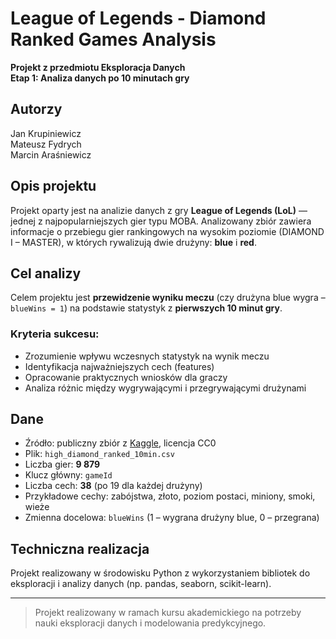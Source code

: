 # League of Legends - Diamond Ranked Games Analysis

**Projekt z przedmiotu Eksploracja Danych**  
**Etap 1: Analiza danych po 10 minutach gry**

## Autorzy

Jan Krupiniewicz  
Mateusz Fydrych  
Marcin Araśniewicz

## Opis projektu

Projekt oparty jest na analizie danych z gry **League of Legends (LoL)** — jednej z najpopularniejszych gier typu MOBA. Analizowany zbiór zawiera informacje o przebiegu gier rankingowych na wysokim poziomie (DIAMOND I – MASTER), w których rywalizują dwie drużyny: **blue** i **red**.

## Cel analizy

Celem projektu jest **przewidzenie wyniku meczu** (czy drużyna blue wygra – `blueWins = 1`) na podstawie statystyk z **pierwszych 10 minut gry**.

### Kryteria sukcesu:

- Zrozumienie wpływu wczesnych statystyk na wynik meczu
- Identyfikacja najważniejszych cech (features)
- Opracowanie praktycznych wniosków dla graczy
- Analiza różnic między wygrywającymi i przegrywającymi drużynami

## Dane

- Źródło: publiczny zbiór z [Kaggle](https://www.kaggle.com), licencja CC0
- Plik: `high_diamond_ranked_10min.csv`
- Liczba gier: **9 879**
- Klucz główny: `gameId`
- Liczba cech: **38** (po 19 dla każdej drużyny)
- Przykładowe cechy: zabójstwa, złoto, poziom postaci, miniony, smoki, wieże
- Zmienna docelowa: `blueWins` (1 – wygrana drużyny blue, 0 – przegrana)

## Techniczna realizacja

Projekt realizowany w środowisku Python z wykorzystaniem bibliotek do eksploracji i analizy danych (np. pandas, seaborn, scikit-learn).

---

> Projekt realizowany w ramach kursu akademickiego na potrzeby nauki eksploracji danych i modelowania predykcyjnego.
